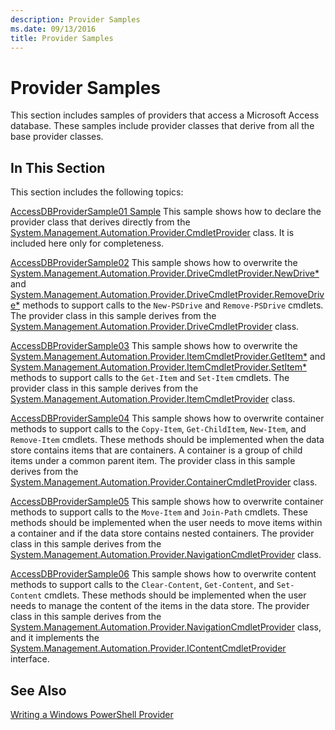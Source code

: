 ```yaml
---
description: Provider Samples
ms.date: 09/13/2016
title: Provider Samples
---
```

# Provider Samples

This section includes samples of providers that access a Microsoft Access database. These samples include provider classes that derive from all the base provider classes.

## In This Section

This section includes the following topics:

[AccessDBProviderSample01 Sample](./accessdbprovidersample01.md)
This sample shows how to declare the provider class that derives directly from the [System.Management.Automation.Provider.CmdletProvider](/dotnet/api/System.Management.Automation.Provider.CmdletProvider) class. It is included here only for completeness.

[AccessDBProviderSample02](./accessdbprovidersample02.md)
This sample shows how to overwrite the [System.Management.Automation.Provider.DriveCmdletProvider.NewDrive*](/dotnet/api/System.Management.Automation.Provider.DriveCmdletProvider.NewDrive) and [System.Management.Automation.Provider.DriveCmdletProvider.RemoveDrive*](/dotnet/api/System.Management.Automation.Provider.DriveCmdletProvider.RemoveDrive) methods to support calls to the `New-PSDrive` and `Remove-PSDrive` cmdlets. The provider class in this sample derives from the [System.Management.Automation.Provider.DriveCmdletProvider](/dotnet/api/System.Management.Automation.Provider.DriveCmdletProvider) class.

[AccessDBProviderSample03](./accessdbprovidersample03.md)
This sample shows how to overwrite the [System.Management.Automation.Provider.ItemCmdletProvider.GetItem*](/dotnet/api/System.Management.Automation.Provider.ItemCmdletProvider.GetItem) and [System.Management.Automation.Provider.ItemCmdletProvider.SetItem*](/dotnet/api/System.Management.Automation.Provider.ItemCmdletProvider.SetItem) methods to support calls to the `Get-Item` and `Set-Item` cmdlets. The provider class in this sample derives from the [System.Management.Automation.Provider.ItemCmdletProvider](/dotnet/api/System.Management.Automation.Provider.ItemCmdletProvider) class.

[AccessDBProviderSample04](./accessdbprovidersample04.md)
This sample shows how to overwrite container methods to support calls to the `Copy-Item`, `Get-ChildItem`, `New-Item`, and `Remove-Item` cmdlets. These methods should be implemented when the data store contains items that are containers. A container is a group of child items under a common parent item. The provider class in this sample derives from the [System.Management.Automation.Provider.ContainerCmdletProvider](/dotnet/api/System.Management.Automation.Provider.ContainerCmdletProvider) class.

[AccessDBProviderSample05](./accessdbprovidersample05.md)
This sample shows how to overwrite container methods to support calls to the `Move-Item` and `Join-Path` cmdlets. These methods should be implemented when the user needs to move items within a container and if the data store contains nested containers. The provider class in this sample derives from the [System.Management.Automation.Provider.NavigationCmdletProvider](/dotnet/api/System.Management.Automation.Provider.NavigationCmdletProvider) class.

[AccessDBProviderSample06](./accessdbprovidersample06.md)
This sample shows how to overwrite content methods to support calls to the `Clear-Content`, `Get-Content`, and `Set-Content` cmdlets. These methods should be implemented when the user needs to manage the content of the items in the data store. The provider class in this sample derives from the [System.Management.Automation.Provider.NavigationCmdletProvider](/dotnet/api/System.Management.Automation.Provider.NavigationCmdletProvider) class, and it implements the [System.Management.Automation.Provider.IContentCmdletProvider](/dotnet/api/System.Management.Automation.Provider.IContentCmdletProvider) interface.

## See Also

[Writing a Windows PowerShell Provider](./writing-a-windows-powershell-provider.md)
